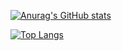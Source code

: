 [![Anurag's GitHub stats](https://github-readme-stats.vercel.app/api?username=KostyaTolok&show_icons=true&theme=radical)](https://github.com/anuraghazra/github-readme-stats)

[![Top Langs](https://github-readme-stats.vercel.app/api/top-langs/?username=KostyaTolok&theme=radical&layout=compact)](https://github.com/anuraghazra/github-readme-stats)
